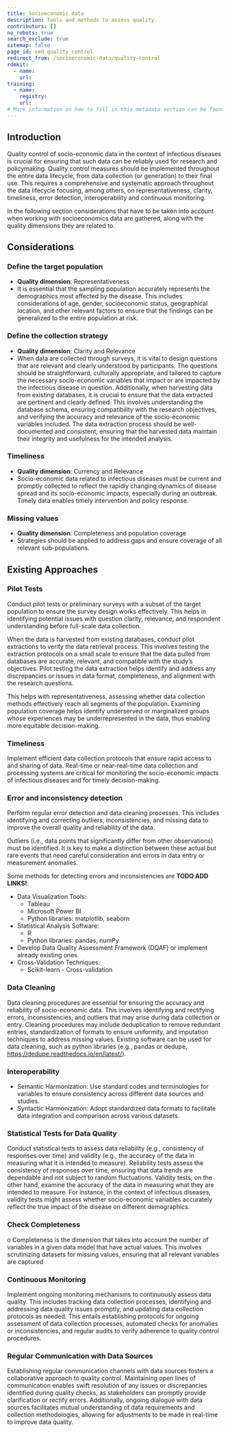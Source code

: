 ```yaml
---
title: Socioeconomic data
description: Tools and methods to assess quality.
contributors: []
no_robots: true
search_exclude: true
sitemap: false
page_id: sed_quality_control
redirect_from: /socioeconomic-data/quality-control
rdmkit:
  - name:
    url:
training:
  - name:
    registry:
    url:
# More information on how to fill in this metadata section can be found here https://www.infectious-diseases-toolkit.org/contribute/page-metadata
---
```


## Introduction
Quality control of socio-economic data in the context of infectious diseases is crucial for ensuring that such data can be reliably used for research and policymaking. Quality control measures should be implemented throughout the entire data lifecycle, from data collection (or generation) to their final use. This requires a comprehensive and systematic approach throughout the data lifecycle focusing, among others, on representativeness, clarity, timeliness, error detection, interoperability and continuous monitoring.

In the following section considerations that have to be taken into account when working with socioeconomics data are gathered, along with the quality dimensions they are related to.

## Considerations

### Define the target population
* **Quality dimension**: Representativeness
* It is essential that the sampling population accurately represents the demographics most affected by the disease. This includes considerations of age, gender, socioeconomic status, geographical location, and other relevant factors to ensure that the findings can be generalized to the entire population at risk.

### Define the collection strategy
*	**Quality dimension**: Clarity and Relevance
*	When data are collected through surveys, it is vital to design questions that are relevant and clearly understood by participants. The questions should be straightforward, culturally appropriate, and tailored to capture the necessary socio-economic variables that impact or are impacted by the infectious disease in question. Additionally, when harvesting data from existing databases, it is crucial to ensure that the data extracted are pertinent and clearly defined. This involves understanding the database schema, ensuring compatibility with the research objectives, and verifying the accuracy and relevance of the socio-economic variables included. The data extraction process should be well-documented and consistent, ensuring that the harvested data maintain their integrity and usefulness for the intended analysis.

### Timeliness
* **Quality dimension**: Currency and Relevance
* Socio-economic data related to infectious diseases must be current and promptly collected to reflect the rapidly changing dynamics of disease spread and its socio-economic impacts, especially during an outbreak. Timely data enables timely intervention and policy response.

### Missing values
* **Quality dimension**: Completeness and population coverage
* Strategies should be applied to address gaps and ensure coverage of all relevant sub-populations.

## Existing Approaches

### Pilot Tests
Conduct pilot tests or preliminary surveys with a subset of the target population to ensure the survey design works effectively. This helps in identifying potential issues with question clarity, relevance, and respondent understanding before full-scale data collection.

When the data is harvested from existing databases, conduct pilot extractions to verify the data retrieval process. This involves testing the extraction protocols on a small scale to ensure that the data pulled from databases are accurate, relevant, and compatible with the study’s objectives. Pilot testing the data extraction helps identify and address any discrepancies or issues in data format, completeness, and alignment with the research questions.

This helps with representativeness, assessing whether data collection methods effectively reach all segments of the population. Examining population coverage helps identify underserved or marginalized groups whose experiences may be underrepresented in the data, thus enabling more equitable decision-making.

### Timeliness
Implement efficient data collection protocols that ensure rapid access to and sharing of data. Real-time or near-real-time data collection and processing systems are critical for monitoring the socio-economic impacts of infectious diseases and for timely decision-making.

### Error and inconsistency detection
Perform regular error detection and data cleaning processes. This includes identifying and correcting outliers, inconsistencies, and missing data to improve the overall quality and reliability of the data.

Outliers (i.e., data points that significantly differ from other observations) must be identified. It is key to make a distinction between these actual but rare events that need careful consideration and errors in data entry or measurement anomalies.

Some methods for detecting errors and inconsistencies are **TODO ADD LINKS!**:
* Data Visualization Tools:
  * Tableau
  * Microsoft Power BI
  * Python libraries: matplotlib, seaborn
* Statistical Analysis Software:
  * R
  * Python libraries: pandas, numPy
* Develop Data Quality Assessment Framework (DQAF) or implement already existing ones
* Cross-Validation Techniques:
  * Scikit-learn - Cross-validation

### Data Cleaning
Data cleaning procedures are essential for ensuring the accuracy and reliability of socio-economic data. This involves identifying and rectifying errors, inconsistencies, and outliers that may arise during data collection or entry. Cleaning procedures may include deduplication to remove redundant entries, standardization of formats to ensure uniformity, and imputation techniques to address missing values.
Existing software can be used for data cleaning, such as python libraries (e.g., pandas or dedupe, https://dedupe.readthedocs.io/en/latest/).

### Interoperability
* Semantic Harmonization: Use standard codes and terminologies for variables to ensure consistency across different data sources and studies.
* Syntactic Harmonization: Adopt standardized data formats to facilitate data integration and comparison across various datasets.

### Statistical Tests for Data Quality
Conduct statistical tests to assess data reliability (e.g., consistency of responses over time) and validity (e.g., the accuracy of the data in measuring what it is intended to measure). Reliability tests assess the consistency of responses over time, ensuring that data trends are dependable and not subject to random fluctuations. Validity tests, on the other hand, examine the accuracy of the data in measuring what they are intended to measure. For instance, in the context of infectious diseases, validity tests might assess whether socio-economic variables accurately reflect the true impact of the disease on different demographics.

### Check Completeness
o	Completeness is the dimension that takes into account the number of variables in a given data model that have actual values. This involves scrutinizing datasets for missing values, ensuring that all relevant variables are captured

### Continuous Monitoring
Implement ongoing monitoring mechanisms to continuously assess data quality. This includes tracking data collection processes, identifying and addressing data quality issues promptly, and updating data collection protocols as needed. This entails establishing protocols for ongoing assessment of data collection processes, automated checks for anomalies or inconsistencies, and regular audits to verify adherence to quality control procedures.

### Regular Communication with Data Sources
Establishing regular communication channels with data sources fosters a collaborative approach to quality control. Maintaining open lines of communication enables swift resolution of any issues or discrepancies identified during quality checks, as stakeholders can promptly provide clarification or rectify errors. Additionally, ongoing dialogue with data sources facilitates mutual understanding of data requirements and collection methodologies, allowing for adjustments to be made in real-time to improve data quality.
